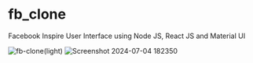 # fb_clone

Facebook Inspire User Interface using Node JS, React JS and Material UI

![fb-clone(light)](https://github.com/vid-db/fb_clone/assets/153529283/fc0e63ee-a396-4515-a019-5a2c43f92430)
![Screenshot 2024-07-04 182350](https://github.com/vid-db/fb_clone/assets/153529283/cbe8d3bf-a8d4-453e-8487-2498afe2b6b3)

